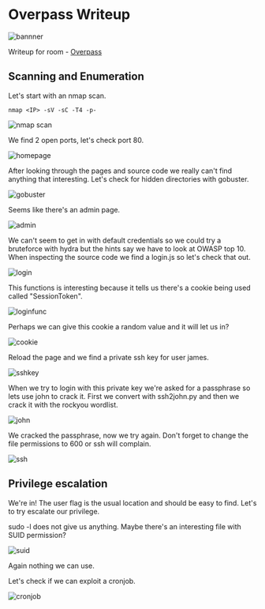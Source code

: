 # Overpass Writeup

![bannner](/thm/images/overpass/banner.png)

Writeup for room - [Overpass](https://tryhackme.com/room/overpass)

## Scanning and Enumeration

Let's start with an nmap scan.

```
nmap <IP> -sV -sC -T4 -p-
```

![nmap scan](/thm/images/overpass/nmap.png)

We find 2 open ports, let's check port 80.

![homepage](/thm/images/overpass/homepage.png)

After looking through the pages and source code we really can't find anything that interesting. Let's check for hidden directories with gobuster.

![gobuster](/thm/images/overpass/gobuster.png)

Seems like there's an admin page.

![admin](/thm/images/overpass/admin.png)

We can't seem to get in with default credentials so we could try a bruteforce with hydra but the hints say we have to look at OWASP top 10.
When inspecting the source code we find a login.js so let's check that out.

![login](/thm/images/overpass/loginjs.png)

This functions is interesting because it tells us there's a cookie being used called "SessionToken".

![loginfunc](/thm/images/overpass/loginfunc.png)

Perhaps we can give this cookie a random value and it will let us in?

![cookie](/thm/images/overpass/sessioncookie.png)

Reload the page and we find a private ssh key for user james.

![sshkey](/thm/images/overpass/sshkey.png)

When we try to login with this private key we're asked for a passphrase so lets use john to crack it.
First we convert with ssh2john.py and then we crack it with the rockyou wordlist.

![john](/thm/images/overpass/john.png)

We cracked the passphrase, now we try again.
Don't forget to change the file permissions to 600 or ssh will complain.

![ssh](/thm/images/overpass/ssh.png)

## Privilege escalation

We're in! The user flag is the usual location and should be easy to find. Let's to try escalate our privilege.

sudo -l does not give us anything.
Maybe there's an interesting file with SUID permission?

![suid](/thm/images/overpass/suid.png)

Again nothing we can use.

Let's check if we can exploit a cronjob.

![cronjob](/thm/images/overpass/cronjobs.png)
